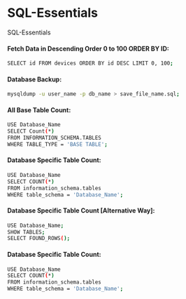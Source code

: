 # SQL-Essentials
SQL-Essentials



#### Fetch Data in Descending Order 0 to 100 ORDER BY ID:
```bash
SELECT id FROM devices ORDER BY id DESC LIMIT 0, 100;
```


#### Database Backup:
```bash
mysqldump -u user_name -p db_name > save_file_name.sql;
```


#### All Base Table Count:
```bash
USE Database_Name
SELECT Count(*)
FROM INFORMATION_SCHEMA.TABLES
WHERE TABLE_TYPE = 'BASE TABLE';
```


#### Database Specific Table Count:
```bash
USE Database_Name
SELECT COUNT(*)
FROM information_schema.tables
WHERE table_schema = 'Database_Name';

```

#### Database Specific Table Count [Alternative Way]:
```bash
USE Database_Name;
SHOW TABLES;
SELECT FOUND_ROWS();
```


#### Database Specific Table Count:
```bash
USE Database_Name
SELECT COUNT(*)
FROM information_schema.tables
WHERE table_schema = 'Database_Name';
```

